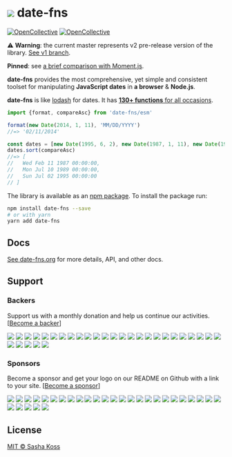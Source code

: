 # ![](http://cdn.date-fns.org/README-logo.svg) date-fns
[![OpenCollective](https://opencollective.com/date-fns/backers/badge.svg)](#backers) 
[![OpenCollective](https://opencollective.com/date-fns/sponsors/badge.svg)](#sponsors)

⚠️ **Warning**: the current master represents v2 pre-release version of the library. [See v1 branch](https://github.com/date-fns/date-fns/tree/v1).

**Pinned**: see [a brief comparison with Moment.js](https://github.com/date-fns/date-fns/issues/275#issuecomment-264934189).

**date-fns** provides the most comprehensive, yet simple and consistent toolset
for manipulating **JavaScript dates** in **a browser** & **Node.js**.

**date-fns** is like [lodash](https://lodash.com) for dates. It has
[**130+ functions** for all occasions](https://date-fns.org/docs/).

```js
import {format, compareAsc} from 'date-fns/esm'

format(new Date(2014, 1, 11), 'MM/DD/YYYY')
//=> '02/11/2014'

const dates = [new Date(1995, 6, 2), new Date(1987, 1, 11), new Date(1989, 6, 10)]
dates.sort(compareAsc)
//=> [
//   Wed Feb 11 1987 00:00:00,
//   Mon Jul 10 1989 00:00:00,
//   Sun Jul 02 1995 00:00:00
// ]
```

The library is available as an [npm package](https://www.npmjs.com/package/date-fns).
To install the package run:

```bash
npm install date-fns --save
# or with yarn
yarn add date-fns
```

## Docs

[See date-fns.org](https://date-fns.org/) for more details, API,
and other docs.

## Support
### Backers
Support us with a monthly donation and help us continue our activities. [[Become a backer](https://opencollective.com/date-fns#backer)]

<a href="https://opencollective.com/date-fns/backer/0/website" target="_blank"><img src="https://opencollective.com/date-fns/backer/0/avatar.svg"></a>
<a href="https://opencollective.com/date-fns/backer/1/website" target="_blank"><img src="https://opencollective.com/date-fns/backer/1/avatar.svg"></a>
<a href="https://opencollective.com/date-fns/backer/2/website" target="_blank"><img src="https://opencollective.com/date-fns/backer/2/avatar.svg"></a>
<a href="https://opencollective.com/date-fns/backer/3/website" target="_blank"><img src="https://opencollective.com/date-fns/backer/3/avatar.svg"></a>
<a href="https://opencollective.com/date-fns/backer/4/website" target="_blank"><img src="https://opencollective.com/date-fns/backer/4/avatar.svg"></a>
<a href="https://opencollective.com/date-fns/backer/5/website" target="_blank"><img src="https://opencollective.com/date-fns/backer/5/avatar.svg"></a>
<a href="https://opencollective.com/date-fns/backer/6/website" target="_blank"><img src="https://opencollective.com/date-fns/backer/6/avatar.svg"></a>
<a href="https://opencollective.com/date-fns/backer/7/website" target="_blank"><img src="https://opencollective.com/date-fns/backer/7/avatar.svg"></a>
<a href="https://opencollective.com/date-fns/backer/8/website" target="_blank"><img src="https://opencollective.com/date-fns/backer/8/avatar.svg"></a>
<a href="https://opencollective.com/date-fns/backer/9/website" target="_blank"><img src="https://opencollective.com/date-fns/backer/9/avatar.svg"></a>
<a href="https://opencollective.com/date-fns/backer/10/website" target="_blank"><img src="https://opencollective.com/date-fns/backer/10/avatar.svg"></a>
<a href="https://opencollective.com/date-fns/backer/11/website" target="_blank"><img src="https://opencollective.com/date-fns/backer/11/avatar.svg"></a>
<a href="https://opencollective.com/date-fns/backer/12/website" target="_blank"><img src="https://opencollective.com/date-fns/backer/12/avatar.svg"></a>
<a href="https://opencollective.com/date-fns/backer/13/website" target="_blank"><img src="https://opencollective.com/date-fns/backer/13/avatar.svg"></a>
<a href="https://opencollective.com/date-fns/backer/14/website" target="_blank"><img src="https://opencollective.com/date-fns/backer/14/avatar.svg"></a>
<a href="https://opencollective.com/date-fns/backer/15/website" target="_blank"><img src="https://opencollective.com/date-fns/backer/15/avatar.svg"></a>
<a href="https://opencollective.com/date-fns/backer/16/website" target="_blank"><img src="https://opencollective.com/date-fns/backer/16/avatar.svg"></a>
<a href="https://opencollective.com/date-fns/backer/17/website" target="_blank"><img src="https://opencollective.com/date-fns/backer/17/avatar.svg"></a>
<a href="https://opencollective.com/date-fns/backer/18/website" target="_blank"><img src="https://opencollective.com/date-fns/backer/18/avatar.svg"></a>
<a href="https://opencollective.com/date-fns/backer/19/website" target="_blank"><img src="https://opencollective.com/date-fns/backer/19/avatar.svg"></a>
<a href="https://opencollective.com/date-fns/backer/20/website" target="_blank"><img src="https://opencollective.com/date-fns/backer/20/avatar.svg"></a>
<a href="https://opencollective.com/date-fns/backer/21/website" target="_blank"><img src="https://opencollective.com/date-fns/backer/21/avatar.svg"></a>
<a href="https://opencollective.com/date-fns/backer/22/website" target="_blank"><img src="https://opencollective.com/date-fns/backer/22/avatar.svg"></a>
<a href="https://opencollective.com/date-fns/backer/23/website" target="_blank"><img src="https://opencollective.com/date-fns/backer/23/avatar.svg"></a>
<a href="https://opencollective.com/date-fns/backer/24/website" target="_blank"><img src="https://opencollective.com/date-fns/backer/24/avatar.svg"></a>
<a href="https://opencollective.com/date-fns/backer/25/website" target="_blank"><img src="https://opencollective.com/date-fns/backer/25/avatar.svg"></a>
<a href="https://opencollective.com/date-fns/backer/26/website" target="_blank"><img src="https://opencollective.com/date-fns/backer/26/avatar.svg"></a>
<a href="https://opencollective.com/date-fns/backer/27/website" target="_blank"><img src="https://opencollective.com/date-fns/backer/27/avatar.svg"></a>
<a href="https://opencollective.com/date-fns/backer/28/website" target="_blank"><img src="https://opencollective.com/date-fns/backer/28/avatar.svg"></a>
<a href="https://opencollective.com/date-fns/backer/29/website" target="_blank"><img src="https://opencollective.com/date-fns/backer/29/avatar.svg"></a>


### Sponsors
Become a sponsor and get your logo on our README on Github with a link to your site. [[Become a sponsor](https://opencollective.com/date-fns#sponsor)]

<a href="https://opencollective.com/date-fns/sponsor/0/website" target="_blank"><img src="https://opencollective.com/date-fns/sponsor/0/avatar.svg"></a>
<a href="https://opencollective.com/date-fns/sponsor/1/website" target="_blank"><img src="https://opencollective.com/date-fns/sponsor/1/avatar.svg"></a>
<a href="https://opencollective.com/date-fns/sponsor/2/website" target="_blank"><img src="https://opencollective.com/date-fns/sponsor/2/avatar.svg"></a>
<a href="https://opencollective.com/date-fns/sponsor/3/website" target="_blank"><img src="https://opencollective.com/date-fns/sponsor/3/avatar.svg"></a>
<a href="https://opencollective.com/date-fns/sponsor/4/website" target="_blank"><img src="https://opencollective.com/date-fns/sponsor/4/avatar.svg"></a>
<a href="https://opencollective.com/date-fns/sponsor/5/website" target="_blank"><img src="https://opencollective.com/date-fns/sponsor/5/avatar.svg"></a>
<a href="https://opencollective.com/date-fns/sponsor/6/website" target="_blank"><img src="https://opencollective.com/date-fns/sponsor/6/avatar.svg"></a>
<a href="https://opencollective.com/date-fns/sponsor/7/website" target="_blank"><img src="https://opencollective.com/date-fns/sponsor/7/avatar.svg"></a>
<a href="https://opencollective.com/date-fns/sponsor/8/website" target="_blank"><img src="https://opencollective.com/date-fns/sponsor/8/avatar.svg"></a>
<a href="https://opencollective.com/date-fns/sponsor/9/website" target="_blank"><img src="https://opencollective.com/date-fns/sponsor/9/avatar.svg"></a>
<a href="https://opencollective.com/date-fns/sponsor/10/website" target="_blank"><img src="https://opencollective.com/date-fns/sponsor/10/avatar.svg"></a>
<a href="https://opencollective.com/date-fns/sponsor/11/website" target="_blank"><img src="https://opencollective.com/date-fns/sponsor/11/avatar.svg"></a>
<a href="https://opencollective.com/date-fns/sponsor/12/website" target="_blank"><img src="https://opencollective.com/date-fns/sponsor/12/avatar.svg"></a>
<a href="https://opencollective.com/date-fns/sponsor/13/website" target="_blank"><img src="https://opencollective.com/date-fns/sponsor/13/avatar.svg"></a>
<a href="https://opencollective.com/date-fns/sponsor/14/website" target="_blank"><img src="https://opencollective.com/date-fns/sponsor/14/avatar.svg"></a>
<a href="https://opencollective.com/date-fns/sponsor/15/website" target="_blank"><img src="https://opencollective.com/date-fns/sponsor/15/avatar.svg"></a>
<a href="https://opencollective.com/date-fns/sponsor/16/website" target="_blank"><img src="https://opencollective.com/date-fns/sponsor/16/avatar.svg"></a>
<a href="https://opencollective.com/date-fns/sponsor/17/website" target="_blank"><img src="https://opencollective.com/date-fns/sponsor/17/avatar.svg"></a>
<a href="https://opencollective.com/date-fns/sponsor/18/website" target="_blank"><img src="https://opencollective.com/date-fns/sponsor/18/avatar.svg"></a>
<a href="https://opencollective.com/date-fns/sponsor/19/website" target="_blank"><img src="https://opencollective.com/date-fns/sponsor/19/avatar.svg"></a>
<a href="https://opencollective.com/date-fns/sponsor/20/website" target="_blank"><img src="https://opencollective.com/date-fns/sponsor/20/avatar.svg"></a>
<a href="https://opencollective.com/date-fns/sponsor/21/website" target="_blank"><img src="https://opencollective.com/date-fns/sponsor/21/avatar.svg"></a>
<a href="https://opencollective.com/date-fns/sponsor/22/website" target="_blank"><img src="https://opencollective.com/date-fns/sponsor/22/avatar.svg"></a>
<a href="https://opencollective.com/date-fns/sponsor/23/website" target="_blank"><img src="https://opencollective.com/date-fns/sponsor/23/avatar.svg"></a>
<a href="https://opencollective.com/date-fns/sponsor/24/website" target="_blank"><img src="https://opencollective.com/date-fns/sponsor/24/avatar.svg"></a>
<a href="https://opencollective.com/date-fns/sponsor/25/website" target="_blank"><img src="https://opencollective.com/date-fns/sponsor/25/avatar.svg"></a>
<a href="https://opencollective.com/date-fns/sponsor/26/website" target="_blank"><img src="https://opencollective.com/date-fns/sponsor/26/avatar.svg"></a>
<a href="https://opencollective.com/date-fns/sponsor/27/website" target="_blank"><img src="https://opencollective.com/date-fns/sponsor/27/avatar.svg"></a>
<a href="https://opencollective.com/date-fns/sponsor/28/website" target="_blank"><img src="https://opencollective.com/date-fns/sponsor/28/avatar.svg"></a>
<a href="https://opencollective.com/date-fns/sponsor/29/website" target="_blank"><img src="https://opencollective.com/date-fns/sponsor/29/avatar.svg"></a>

## License

[MIT © Sasha Koss](https://kossnocorp.mit-license.org/)
